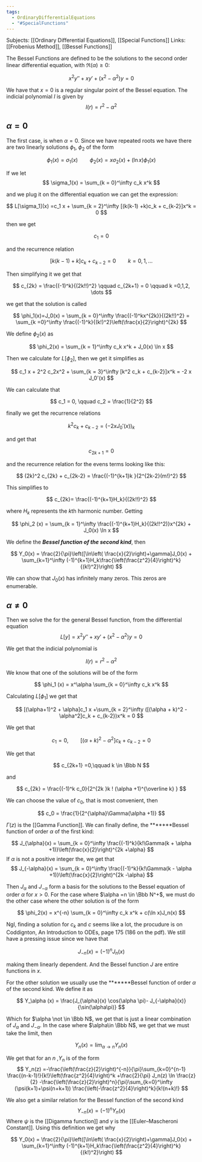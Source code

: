 ```yaml
---
tags:
  - OrdinaryDifferentialEquations
  - "#SpecialFunctions"
---
```

Subjects: [[Ordinary Differential Equations]], [[Special Functions]]
Links: [[Frobenius Method]], [[Bessel Functions]]

The Bessel Functions are defined to be the solutions to the second order linear differential equation, with $\Re(\alpha) \ge 0$:

$$ x^2 y'' + xy' +(x^2-\alpha^2) y = 0 $$

We have that $x = 0$ is a regular singular point of the Bessel equation. The indicial polynomial $I$ is given by
$$ I(r) = r^2 - \alpha^2 $$
## $\alpha = 0$
The first case, is when $\alpha = 0$. Since we have repeated roots we have there are two linearly solutions $\phi_1$, $\phi_2$ of the form

$$ \phi_1(x) = \sigma_1(x) \qquad \phi_2(x) = x\sigma_2(x)+ (\ln x)\phi_1(x) $$

If we let
$$ \sigma_1(x) = \sum_{k = 0}^\infty c_k x^k $$

and we plug it on the differential equation we can get the expression:

$$ L[\sigma_1](x) =c_1 x + \sum_{k = 2}^\infty [(k(k-1) +k)c_k + c_{k-2}]x^k = 0 $$

then we get

$$ c_1 = 0 $$

and the recurrence relation

$$ [k(k-1) + k]c_k + c_{k-2}= 0 \qquad k =0, 1, \dots $$

Then simplifying it we get that

$$ c_{2k} = \frac{(-1)^k}{(2k!!)^2} \qquad c_{2k+1} = 0 \qquad k =0,1,2, \dots $$

we get that the solution is called

$$ \phi_1(x)=J_0(x) = \sum_{k = 0}^\infty \frac{(-1)^kx^{2k}}{(2k!!)^2} = \sum_{k =0}^\infty \frac{(-1)^k}{(k!)^2}\left(\frac{x}{2}\right)^{2k} $$

We define $\phi_2(x)$ as

$$ \phi_2(x) = \sum_{k = 1}^\infty c_k x^k + J_0(x) \ln x $$

Then we calculate for $L [\phi_2]$, then we get it simplifies as

$$ c_1 x + 2^2 c_2x^2 + \sum_{k = 3}^\infty [k^2 c_k + c_{k-2}]x^k = -2 x J_0'(x) $$

We can calculate that

$$ c_1 = 0, \qquad c_2 = \frac{1}{2^2} $$

finally we get the recurrence relations

$$ k^2 c_k + c_{k-2} = (-2xJ_0'(x))_k $$

and get that

$$ c_{2k+1} = 0 $$

and the recurrence relation for the evens terms looking like this:

$$ (2k)^2 c_{2k} + c_{2k-2} = \frac{(-1)^{k+1}k }{2^{2k-2}(m!)^2} $$

This simplifies to

$$ c_{2k}= \frac{(-1)^{k+1}H_k}{(2k!!)^2} $$

where $H_k$ represents the $k$th harmonic number. Getting

$$ \phi_2 (x) = \sum_{k = 1}^\infty \frac{(-1)^{k+1}H_k}{(2k!!^2)}x^{2k} + J_0(x) \ln x $$

We define the _********Bessel function of the second kind********_, then

$$ Y_0(x) = \frac{2}{\pi}\left([\ln\left( \frac{x}{2}\right)+\gamma]J_0(x) + \sum_{k=1}^\infty (-1)^{k+1}H_k\frac{\left(\frac{z^2}{4}\right)^k}{(k!)^2}\right) $$


We can show that $J_0(x)$ has infinitely many zeros. This zeros are enumerable.
## $\alpha \ne 0$
Then we solve the for the general Bessel function, from the differential equation
$$ L[y] =x^2 y'' +xy' + (x^2-\alpha^2) y =0 $$

We get that the indicial polynomial is

$$ I(r) = r^2 -\alpha ^2 $$

We know that one of the solutions will be of the form

$$ \phi_1 (x) = x^\alpha \sum_{k = 0}^\infty c_k x^k $$

Calculating $L[\phi_1]$ we get that

$$ [(\alpha+1)^2 + \alpha]c_1 x +\sum_{k = 2}^\infty ([(\alpha + k)^2 - \alpha^2]c_k + c_{k-2})x^k = 0 $$

We get that

$$ c_1 = 0, \qquad [(\alpha + k)^2 - \alpha^2]c_k + c_{k-2} = 0 $$

We get that

$$ c_{2k+1} =0,\qquad k \in \Bbb N $$

and

$$ c_{2k} = \frac{(-1)^k c_0}{2^{2k }k ! (\alpha +1)^{\overline k} } $$

We can choose the value of $c_0$, that is most convenient, then

$$ c_0 = \frac{1}{2^{\alpha}\Gamma(\alpha +1)} $$

$\Gamma(z)$ is the [[Gamma Function]]. We can finally define, the *******Bessel function of order $\alpha$ of the first kind:

$$ J_{\alpha}(x) = \sum_{k = 0}^\infty \frac{(-1)^k}{k!\Gamma(k + \alpha +1)}\left(\frac{x}{2}\right)^{2k +\alpha} $$
If $\alpha$ is not a positive integer the, we get that
$$ J_{-\alpha}(x) = \sum_{k = 0}^\infty \frac{(-1)^k}{k!\Gamma(k - \alpha +1)}\left(\frac{x}{2}\right)^{2k -\alpha} $$

Then $J_\alpha$ and $J_{-\alpha}$ form a basis for the solutions to the Bessel equation of order $\alpha$ for $x>0$. For the case where $\alpha =n \in \Bbb N^+$, we must do the other case where the other solution is of the form

$$ \phi_2(x) = x^{-n} \sum_{k = 0}^\infty c_k x^k + c(\ln x)J_n(x) $$

Ngl, finding a solution for $c_k$ and $c$ seems like a lot, the procudure is on Coddignton, An Introduction to ODEs, page 175 (186 on the pdf). We still have a pressing issue since we have that

$$ J_{-n}(x) = (-1)^n J_n(x) $$

making them linearly dependent. And the Bessel function $J$ are entire functions in $x$.

For the other solution we usually use the *******Bessel function of order $\alpha$ of the second kind. We define it as

$$ Y_\alpha (x) = \frac{J_{\alpha}(x) \cos(\alpha \pi)- J_{-\alpha}(x)}{\sin(\alpha\pi)} $$

Which for $\alpha \not \in \Bbb N$, we get that is just a linear combination of $J_\alpha$ and $J_{-\alpha}$. In the case where $\alpha\in \Bbb N$, we get that we must take the limit, then

$$ Y_n(x)=\lim_{\alpha\to n} Y_n(x) $$

We get that for an $n$ ,$Y_n$ is of the form
$$ Y_n(z) =-\frac{\left(\frac{z}{2}\right)^{-n}}{\pi}\sum_{k=0}^{n-1} \frac{(n-k-1)!}{k!}\left(\frac{z^2}{4}\right)^k +\frac{2}{\pi} J_n(z) \ln \frac{z}{2} -\frac{\left(\frac{z}{2}\right)^n}{\pi}\sum_{k=0}^\infty (\psi(k+1)+\psi(n+k+1)) \frac{\left(-\frac{z^2}{4}\right)^k}{k!(n+k)!} $$

We also get a similar relation for the Bessel function of the second kind
$$ Y_{-n}(x) =(-1)^n Y_n(x) $$
Where $\psi$ is the [[Digamma function]] and $\gamma$ is the [[Euler–Mascheroni Constant]]. Using this definition we get why

$$ Y_0(x) = \frac{2}{\pi}\left([\ln\left( \frac{x}{2}\right)+\gamma]J_0(x) + \sum_{k=1}^\infty (-1)^{k+1}H_k\frac{\left(\frac{z^2}{4}\right)^k}{(k!)^2}\right) $$